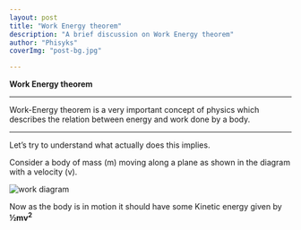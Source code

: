 ```yaml
---
layout: post
title: "Work Energy theorem"
description: "A brief discussion on Work Energy theorem"
author: "Phisyks"
coverImg: "post-bg.jpg"

---
```


**Work Energy theorem**

***
Work-Energy theorem is a very important concept of physics which describes the relation between energy and work done by a body.
***

Let’s try to understand what actually does this implies.

Consider a body of mass (m) moving along a plane as shown in the diagram with a velocity (v).

![work diagram](http://phisyks.github.io/_posts/media/image1.jpg)

Now as the body is in motion it should have some Kinetic energy given by **½mv<sup>2</sup>**
